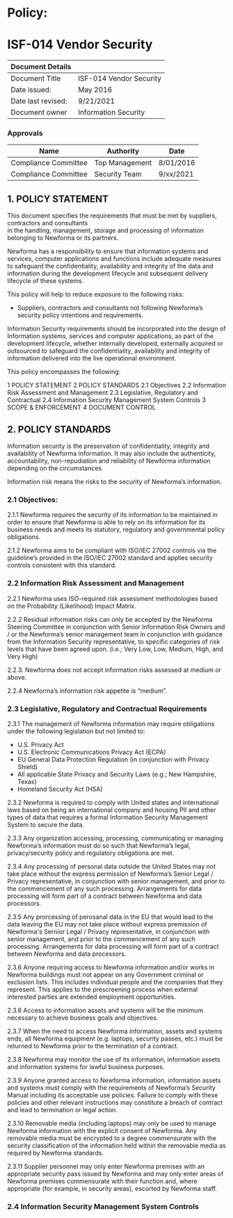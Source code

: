 # Policy: 

# ISF-014 Vendor Security

| Document Details |    | 
| -------------- | ----------- |
| Document Title | ISF-014 Vendor Security | 
| Date issued: | May 2016  | 
| Date last revised: | 9/21/2021 | 
| Document owner | Information Security | 

### Approvals 

|Name | Authority | Date |
| ----------- | -------- | --------- |
| Compliance Committee  | Top Management | 8/01/2016 |
| Compliance Committee | Security Team | 9/xx/2021 |

## 1. POLICY STATEMENT

This document specifies the requirements that must be met by suppliers, contractors and consultants  
in the handling, management, storage and processing of information belonging to Newforma or its partners.

Newforma has a responsibility to ensure that information systems and services, computer applications and 
functions include adequate measures to safeguard the confidentiality, availability and integrity of the data and 
information during the development lifecycle and subsequent delivery lifecycle of these systems. 

This policy will help to reduce exposure to the following risks: 

* Suppliers, contractors and consultants not following Newforma’s security policy intentions and requirements.

Information Security requirements should be incorporated into the design of Information systems, services and 
computer applications, as part of the development lifecycle, whether internally developed, externally acquired or 
outsourced to safeguard the confidentiality, availability and integrity of information delivered into the live operational 
environment. 

This policy encompasses the following:

1 POLICY STATEMENT
2 POLICY STANDARDS 
  2.1 Objectives
  2.2 Information Risk Assessment and Management
  2.3 Legislative, Regulatory and Contractual
  2.4 Information Security Management System Controls
3 SCOPE & ENFORCEMENT
4 DOCUMENT CONTROL

## 2. POLICY STANDARDS 

Information security is the preservation of confidentiality, integrity and availability of Newforma information. It may also include 
the authenticity, accountability, non-repudiation and reliability of Newforma information depending on the circumstances. 

Information risk means the risks to the security of Newforma’s information.

### 2.1 	Objectives: 

2.1.1 Newforma requires the security of its information to be maintained in order to ensure that Newforma is able to rely on its information for its 
business needs and meets its statutory, regulatory and governmental policy obligations.

2.1.2 Newforma aims to be compliant with ISO/IEC 27002  controls via the guideline’s provided  in the ISO/IEC 27002  standard and applies security controls 
consistent with this standard.

 
### 2.2 	Information Risk Assessment and Management 

2.2.1 	Newforma uses ISO-required risk assessment methodologies based on the Probability (Likelihood) Impact Matrix. 

2.2.2 	Residual information risks can only be accepted by the Newforma Steering Committee in conjunction with Senior Information Risk Owners and / or 
the Newforma’s senior management team in conjunction with guidance from the Information Security representative, to specific categories of risk levels 
that have  been agreed upon. (i.e.; Very Low, Low, Medium, High, and Very High)

2.2.3. 	Newforma does not accept information risks assessed at medium or above. 

2.2.4 	Newforma’s information risk appetite is “medium”. 

### 2.3 	Legislative, Regulatory and Contractual Requirements 

2.3.1 	The management of Newforma information may require obligations under the following legislation but not limited to: 

* U.S. Privacy Act
* U.S. Electronic Communications Privacy Act (ECPA)
* EU General Data Protection Regulation (in conjunction with Privacy Shield) 
* All applicable State Privacy and Security Laws (e.g.; New Hampshire, Texas)
* Homeland Security Act (HSA)

2.3.2 	Newforma is required to comply with United states and international laws based on being an international company and housing PII and other 
types of data that requires a formal Information Security Management System to secure the data. 

2.3.3 	Any organization accessing, processing, communicating or managing Newforma’s information must do so such that Newforma’s legal, privacy/security 
policy and regulatory obligations are met.

2.3.4 	Any processing of personal data outside the United States may not take place without the express permission of Newforma’s Senior Legal / Privacy 
representative, in conjunction with senior management, and prior to the commencement of any such processing. Arrangements for data processing will form 
part of a contract between Newforma and data processors. 

2.3.5  Any prorcessing of perosanal data in the EU that would lead to the data leaving the EU may not take place without express premission of Newforma's Sernior
Legal / Privacy representative, in conjunction with senior management, and prior to the commencement of any such processing. Arrangements for data processing will form 
part of a contract between Newforma and data processors. 

2.3.6 	Anyone requiring access to Newforma information and/or works in Newforma buildings must not appear on any Government criminal or exclusion lists. This 
includes individual people and the companies that they represent. This applies to the prescreening process when external interested parties are extended 
employment opportunities.

2.3.6 	Access to information assets and systems will be the minimum necessary to achieve business goals and objectives. 

2.3.7 	When the need to access Newforma information, assets and systems ends, all Newforma equipment 
(e.g. laptops, security passes, etc.) must be returned to Newforma prior to the termination of a contract. 

2.3.8 	Newforma may monitor the use of its information, information assets and information systems for lawful business purposes. 

2.3.9 	Anyone granted access to Newforma information, information assets and systems must comply with the requirements of Newforma’s Security Manual including 
its acceptable use policies. Failure to comply with these policies and other relevant instructions may constitute a breach of contract and lead to termination 
or legal action.

2.3.10 	Removable media (including laptops) may only be used to manage Newforma information with the explicit consent of Newforma. Any removable media must be 
encrypted to a degree commensurate with the security classification of the information held within the removable media as required by Newforma standards.

2.3.11 	Supplier personnel may only enter Newforma premises with an appropriate security pass issued by Newforma and may only enter areas of Newforma premises 
commensurate with their function and, where appropriate (for example, in security areas), escorted by Newforma staff. 

### 2.4 	Information Security Management System Controls 



 
 
